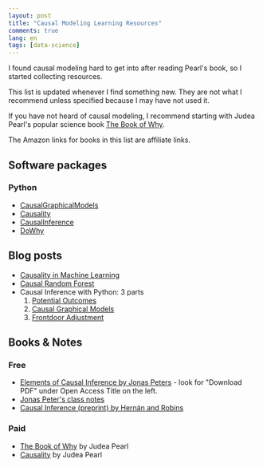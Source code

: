 ```yaml
---
layout: post
title: "Causal Modeling Learning Resources"
comments: true
lang: en
tags: [data-science]
---
```


I found causal modeling hard to get into after reading Pearl's book, so I started collecting resources. 

This list is updated whenever I find something new. They are not what I recommend unless specified because I may have not used it. 

If you have not heard of causal modeling, I recommend starting with Judea Pearl's popular science book [The Book of Why](https://amzn.to/2KntAg8).

The Amazon links for books in this list are affiliate links.

## Software packages 

### Python

* [CausalGraphicalModels](https://github.com/ijmbarr/causalgraphicalmodels)
* [Causality](https://github.com/akelleh/causality)
* [CausalInference](https://github.com/laurencium/causalinference)
* [DoWhy](https://github.com/microsoft/dowhy)

## Blog posts

* [Causality in Machine Learning](http://www.unofficialgoogledatascience.com/2017/01/causality-in-machine-learning.html)
* [Causal Random Forest](https://www.markhw.com/blog/causalforestintro)
* Causal Inference with Python: 3 parts
    1. [Potential Outcomes](http://www.degeneratestate.org/posts/2018/Mar/24/causal-inference-with-python-part-1-potential-outcomes/)
    2. [Causal Graphical Models](http://www.degeneratestate.org/posts/2018/Jul/10/causal-inference-with-python-part-2-causal-graphical-models/)
    3. [Frontdoor Adjustment](http://www.degeneratestate.org/posts/2018/Sep/03/causal-inference-with-python-part-3-frontdoor-adjustment/)

## Books & Notes

### Free

* [Elements of Causal Inference by Jonas Peters](https://mitpress.mit.edu/books/elements-causal-inference) - look for "Download PDF" under Open Access Title on the left.
* [Jonas Peter's class notes](http://web.math.ku.dk/~peters/jonas_files/scriptChapter1-4.pdf)
* [Causal Inference (preprint) by Hernán and Robins](https://www.hsph.harvard.edu/miguel-hernan/causal-inference-book/)

### Paid

* [The Book of Why](https://amzn.to/2KntAg8) by Judea Pearl
* [Causality](https://amzn.to/2HfGxYP) by Judea Pearl